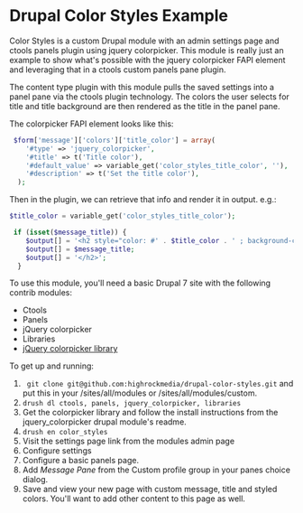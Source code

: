# Drupal Color Styles Example

Color Styles is a custom Drupal module with an admin settings page and ctools panels plugin using jquery colorpicker. This module is really just an example to show what's possible with the jquery colorpicker FAPI element and leveraging that in a ctools custom panels pane plugin.

The content type plugin with this module pulls the saved settings into a panel pane via the ctools plugin technology. The colors the user selects for title and title background are then rendered as the title in the panel pane. 

The colorpicker FAPI element looks like this:

```php
 $form['message']['colors']['title_color'] = array(
    '#type' => 'jquery_colorpicker',
    '#title' => t('Title color'),
    '#default_value' => variable_get('color_styles_title_color', ''),
    '#description' => t('Set the title color'),
  );
```

Then in the plugin, we can retrieve that info and render it in output. e.g.:


```php
$title_color = variable_get('color_styles_title_color');
```

```php
 if (isset($message_title)) {
    $output[] = '<h2 style="color: #' . $title_color . ' ; background-color: #' . $title_bg . ' " class="help-text-wrapper"> ';
    $output[] = $message_title;
    $output[] = '</h2>';
  }
```

To use this module, you'll need a basic Drupal 7 site with the following contrib modules: 
* Ctools
* Panels
* jQuery colorpicker
* Libraries
* [jQuery colorpicker library](http://www.eyecon.ro/colorpicker/#download)

To get up and running:

1. ``` git clone git@github.com:highrockmedia/drupal-color-styles.git``` and put this in your /sites/all/modules or /sites/all/modules/custom.
2. ```drush dl ctools, panels, jquery_colorpicker, libraries```
3. Get the colorpicker library and follow the install instructions from the jquery_colorpicker drupal module's readme.
4. ```drush en color_styles```
5. Visit the settings page link from the modules admin page
6. Configure settings
7. Configure a basic panels page.
8. Add *Message Pane* from the Custom profile group in your panes choice dialog.
9. Save and view your new page with custom message, title and styled colors. You'll want to add other content to this page as well. 








